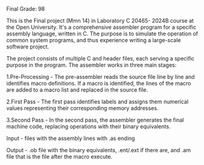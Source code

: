 Final Grade: 98

This is the Final project (Mmn 14) in Laboratory C 20465- 2024B course at the Open University.
It's a comprehensive assembler program for a specific assembly language, written in C. 
The purpose is to simulate the operation of common system programs, and thus experience writing a large-scale software project.

The project consists of multiple C and header files, each serving a specific purpose in the program. 
The assembler works in three main stages:

1.Pre-Processing - The pre-assembler reads the source file line by line and identifies macro definitions. If a macro is identified, the lines of the macro are added to a macro list and replaced in the source file.

2.First Pass - The first pass identifies labels and assigns them numerical values representing their corresponding memory addresses.

3.Second Pass - In the second pass, the assembler generates the final machine code, replacing operations with their binary equivalents.

Input - files with the assembly lines with .as ending

Output - .ob file with the binary equivalents, .ent/.ext if there are, and .am file that is the file after the macro execute.

